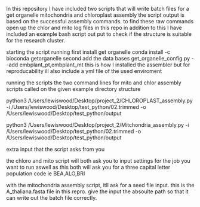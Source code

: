 In this repository I have included two scripts that will write batch files for a get organelle mitochondria and chloroplast assembly 
the script output is based on the successful assembly commands. to find these raw commands open up the chlor and mito log files in this repo 
in addition to this I have included an example bash script out put to check if the structure is suitable for the research cluster. 

starting the script running 
first install get organelle conda install -c bioconda getorganelle
second add the data bases get_organelle_config.py --add embplant_pt,embplant_mt
this is how I installed the assembler but for reproducability ill also include a yml file of the used enviroment 

running the scripts 
the two command lines for mito and chlor assembly scripts called on the given example directory structure 

python3 /Users/lewiswood/Desktop/project_2/CHLOROPLAST_assembly.py -i /Users/lewiswood/Desktop/test_python/02.trimmed -o /Users/lewiswood/Desktop/test_python/output

python3 /Users/lewiswood/Desktop/project_2/Mitchondria_assembly.py -i /Users/lewiswood/Desktop/test_python/02.trimmed -o /Users/lewiswood/Desktop/test_python/output

extra input that the script asks from you 

the chloro and mito script will both ask you to input settings for the job you want to run 
aswell as this both will ask you for a three capital letter population code ie BEA,ALO,BRI

with the mitochondria assembly script, itll ask for a seed file input. this is the A_thaliana.fasta file in this repro. 
give the input the absoulte path so that it can write out the batch file correctly. 
